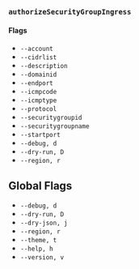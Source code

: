 ### `authorizeSecurityGroupIngress`

#### Flags

- `--account`
- `--cidrlist`
- `--description`
- `--domainid`
- `--endport`
- `--icmpcode`
- `--icmptype`
- `--protocol`
- `--securitygroupid`
- `--securitygroupname`
- `--startport`
- `--debug, d`
- `--dry-run, D`
- `--region, r`

## Global Flags

- `--debug, d`
- `--dry-run, D`
- `--dry-json, j`
- `--region, r`
- `--theme, t`
- `--help, h`
- `--version, v`
